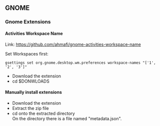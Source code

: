 ## GNOME

### Gnome Extensions

#### Activities Workspace Name

Link: https://github.com/ahmafi/gnome-activities-workspace-name

Set Workspaces first:
```
gsettings set org.gnome.desktop.wm.preferences workspace-names "['1', '2', '3']"
```
* Download the extension
* cd $DONWLOADS



#### Manually install extensions

- Download the extension
- Extract the zip file
- cd onto the extracted directory   
  On the directory there is a file named "metadata.json".

